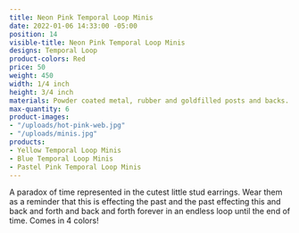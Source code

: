 ```yaml
---
title: Neon Pink Temporal Loop Minis
date: 2022-01-06 14:33:00 -05:00
position: 14
visible-title: Neon Pink Temporal Loop Minis
designs: Temporal Loop
product-colors: Red
price: 50
weight: 450
width: 1/4 inch
height: 3/4 inch
materials: Powder coated metal, rubber and goldfilled posts and backs.
max-quantity: 6
product-images:
- "/uploads/hot-pink-web.jpg"
- "/uploads/minis.jpg"
products:
- Yellow Temporal Loop Minis
- Blue Temporal Loop Minis
- Pastel Pink Temporal Loop Minis
---
```


A paradox of time represented in the cutest little stud earrings. Wear them as a reminder that this is effecting the past and the past effecting this and back and forth and back and forth forever in an endless loop until the end of time. Comes in 4 colors!
